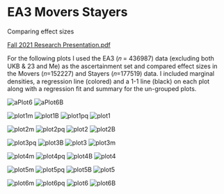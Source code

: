 # EA3 Movers Stayers
Comparing effect sizes

[Fall 2021 Research Presentation.pdf](https://github.com/AmberJouleDay/EA3_Movers_Stayers/files/7799573/Fall.2021.Research.Presentation.pdf)


For the following plots I used the EA3 (𝑛 = 436987) data (excluding both UKB & 23 and Me) as the ascertainment set and 
compared effect sizes in the Movers (𝑛=152227) and Stayers (𝑛=177519) data.  I included marginal 
densities, a regression line (colored) and a 1-1 line (black) on each plot along with a regression fit and 
summary for the un-grouped plots.  


![aPlot6](https://user-images.githubusercontent.com/85945158/147884760-57bb0428-48f1-4b63-b6cc-27c30c51cafa.png)
![aPlot6B](https://user-images.githubusercontent.com/85945158/147884761-f9b32305-437d-4cdf-90d2-b999a7dec5ea.png)


![plot1m](https://user-images.githubusercontent.com/85945158/147885395-f2e4bb9f-a6d6-49ac-b5cf-61b1464416ff.png)
![plot1B](https://user-images.githubusercontent.com/85945158/147885396-78119043-966d-4016-8818-3d5f3b9a61f9.png)
![plot1pq](https://user-images.githubusercontent.com/85945158/147885397-0b3907f5-1d6a-4793-87f4-5f0e9475da83.png)
![plot1](https://user-images.githubusercontent.com/85945158/147885398-1d69d852-0abb-4f7d-bccb-0569ee652160.png)



![plot2m](https://user-images.githubusercontent.com/85945158/147885422-a5e3371f-3da3-40b0-b2d1-f1b8f9f6f80a.png)
![plot2pq](https://user-images.githubusercontent.com/85945158/147885423-e44db7d8-c789-4ec5-a39c-3ec98b246b10.png)
![plot2](https://user-images.githubusercontent.com/85945158/147885424-61250bb6-4417-41ac-96e7-fa0f0e363acd.png)
![plot2B](https://user-images.githubusercontent.com/85945158/147885425-7988cb57-b051-4493-a0f8-385c305a8e77.png)



![plot3pq](https://user-images.githubusercontent.com/85945158/147885432-2ddaf4ea-5a2a-472f-aa4e-4183bdbade5f.png)
![plot3B](https://user-images.githubusercontent.com/85945158/147885433-2c58e1a7-2f9d-4eae-bcd3-0815b074b18c.png)
![plot3](https://user-images.githubusercontent.com/85945158/147885434-9efd17a7-d99f-44e2-97b1-bc7ff42d0591.png)
![plot3m](https://user-images.githubusercontent.com/85945158/147885435-7699451e-a48a-45c4-b2fe-8c3dcb151af1.png)



![plot4m](https://user-images.githubusercontent.com/85945158/147885439-5d683a7d-d874-40c0-aec2-155b7759a077.png)
![plot4pq](https://user-images.githubusercontent.com/85945158/147885440-cd6f9cfd-2b3e-4d32-bc6e-88161e7306a0.png)
![plot4B](https://user-images.githubusercontent.com/85945158/147885441-6c99c59e-9e32-40d9-b570-852a71c55b3c.png)
![plot4](https://user-images.githubusercontent.com/85945158/147885443-50b5da95-6fc0-4d45-ba82-7e27479792bc.png)



![plot5m](https://user-images.githubusercontent.com/85945158/147885453-ff51f840-0f95-4717-b308-0c39cc1e7895.png)
![plot5pq](https://user-images.githubusercontent.com/85945158/147885454-6342200c-4e73-4ccc-a5e5-48af8fe62d2f.png)
![plot5B](https://user-images.githubusercontent.com/85945158/147885455-2dfdafdc-9da7-4318-b383-a71ebf51f78d.png)
![plot5](https://user-images.githubusercontent.com/85945158/147885456-7b6b72de-6454-4ea1-8bf3-9164d1c5edd5.png)



![plot6m](https://user-images.githubusercontent.com/85945158/147885460-dba05550-a5c5-4a38-a6f0-4604d6511ddb.png)
![plot6pq](https://user-images.githubusercontent.com/85945158/147885461-57396563-cbc0-49f7-b3b9-1262b5a21b35.png)
![plot6](https://user-images.githubusercontent.com/85945158/147885463-aeb37cd8-4697-4b49-94d5-3e6c85115357.png)
![plot6B](https://user-images.githubusercontent.com/85945158/147885464-89093797-6caf-4f79-80af-a1d5dc3a4484.png)

